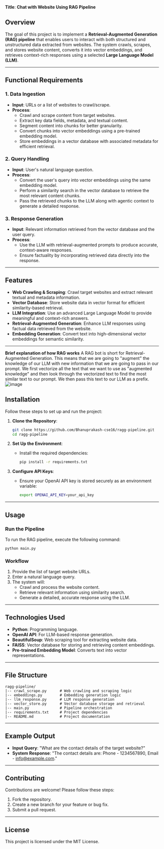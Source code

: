 **Title**: **Chat with Website Using RAG Pipeline**

## Overview
The goal of this project is to implement a **Retrieval-Augmented Generation (RAG) pipeline** that enables users to interact with both structured and unstructured data extracted from websites. The system crawls, scrapes, and stores website content, converts it into vector embeddings, and retrieves context-rich responses using a selected **Large Language Model (LLM)**.

---

## Functional Requirements

### 1. Data Ingestion
- **Input**: URLs or a list of websites to crawl/scrape.
- **Process**:
   - Crawl and scrape content from target websites.
   - Extract key data fields, metadata, and textual content.
   - Segment content into chunks for better granularity.
   - Convert chunks into vector embeddings using a pre-trained embedding model.
   - Store embeddings in a vector database with associated metadata for efficient retrieval.

### 2. Query Handling
- **Input**: User's natural language question.
- **Process**:
   - Convert the user's query into vector embeddings using the same embedding model.
   - Perform a similarity search in the vector database to retrieve the most relevant content chunks.
   - Pass the retrieved chunks to the LLM along with agentic context to generate a detailed response.

### 3. Response Generation
- **Input**: Relevant information retrieved from the vector database and the user query.
- **Process**:
   - Use the LLM with retrieval-augmented prompts to produce accurate, context-aware responses.
   - Ensure factuality by incorporating retrieved data directly into the response.

---

## Features
- **Web Crawling & Scraping**: Crawl target websites and extract relevant textual and metadata information.
- **Vector Database**: Store website data in vector format for efficient similarity-based retrieval.
- **LLM Integration**: Use an advanced Large Language Model to provide meaningful and context-rich answers.
- **Retrieval-Augmented Generation**: Enhance LLM responses using factual data retrieved from the website.
- **Embedding Generation**: Convert text into high-dimensional vector embeddings for semantic similarity.

---

**Brief explanation of how RAG works**
A RAG bot is short for Retrieval-Augmented Generation. This means that we are going to "augment" the knowledge of our LLM with new information that we are going to pass in our prompt. We first vectorize all the text that we want to use as "augmented knowledge" and then look through the vectorized text to find the most similar text to our prompt. We then pass this text to our LLM as a prefix.
![image](https://github.com/user-attachments/assets/735eabdd-3fe3-452b-94ec-51b174ee9d29)

## Installation
Follow these steps to set up and run the project:

1. **Clone the Repository**:
   ```bash
   git clone https://github.com/Bhanuprakash-cse16/ragg-pipeline.git
   cd ragg-pipeline
   ```

2. **Set Up the Environment**:
   - Install the required dependencies:
     ```bash
     pip install -r requirements.txt
     ```

3. **Configure API Keys**:
   - Ensure your OpenAI API key is stored securely as an environment variable:
     ```bash
     export OPENAI_API_KEY=your_api_key
     ```

---

## Usage
### Run the Pipeline
To run the RAG pipeline, execute the following command:
```bash
python main.py
```

### Workflow
1. Provide the list of target website URLs.
2. Enter a natural language query.
3. The system will:
   - Crawl and process the website content.
   - Retrieve relevant information using similarity search.
   - Generate a detailed, accurate response using the LLM.

---

## Technologies Used
- **Python**: Programming language.
- **OpenAI API**: For LLM-based response generation.
- **BeautifulSoup**: Web scraping tool for extracting website data.
- **FAISS**: Vector database for storing and retrieving content embeddings.
- **Pre-trained Embedding Model**: Converts text into vector representations.

---

## File Structure
```plaintext
ragg-pipeline/
|-- crawl_scrape.py      # Web crawling and scraping logic
|-- embeddings.py        # Embedding generation logic
|-- llm_response.py      # LLM response generation
|-- vector_store.py      # Vector database storage and retrieval
|-- main.py              # Pipeline orchestration
|-- requirements.txt     # Project dependencies
|-- README.md            # Project documentation
```

---

## Example Output
- **Input Query**: "What are the contact details of the target website?"
- **System Response**:
   "The contact details are: Phone - 1234567890, Email - info@example.com."

---

## Contributing
Contributions are welcome! Please follow these steps:
1. Fork the repository.
2. Create a new branch for your feature or bug fix.
3. Submit a pull request.

---

## License
This project is licensed under the MIT License.

